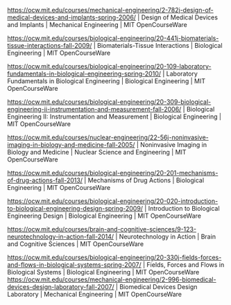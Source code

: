 https://ocw.mit.edu/courses/mechanical-engineering/2-782j-design-of-medical-devices-and-implants-spring-2006/ | Design of Medical Devices and Implants | Mechanical Engineering | MIT OpenCourseWare

https://ocw.mit.edu/courses/biological-engineering/20-441j-biomaterials-tissue-interactions-fall-2009/ | Biomaterials-Tissue Interactions | Biological Engineering | MIT OpenCourseWare

https://ocw.mit.edu/courses/biological-engineering/20-109-laboratory-fundamentals-in-biological-engineering-spring-2010/ | Laboratory Fundamentals in Biological Engineering | Biological Engineering | MIT OpenCourseWare

https://ocw.mit.edu/courses/biological-engineering/20-309-biological-engineering-ii-instrumentation-and-measurement-fall-2006/ | Biological Engineering II: Instrumentation and Measurement | Biological Engineering | MIT OpenCourseWare

https://ocw.mit.edu/courses/nuclear-engineering/22-56j-noninvasive-imaging-in-biology-and-medicine-fall-2005/ | Noninvasive Imaging in Biology and Medicine | Nuclear Science and Engineering | MIT OpenCourseWare

https://ocw.mit.edu/courses/biological-engineering/20-201-mechanisms-of-drug-actions-fall-2013/ | Mechanisms of Drug Actions | Biological Engineering | MIT OpenCourseWare

https://ocw.mit.edu/courses/biological-engineering/20-020-introduction-to-biological-engineering-design-spring-2009/ | Introduction to Biological Engineering Design | Biological Engineering | MIT OpenCourseWare

https://ocw.mit.edu/courses/brain-and-cognitive-sciences/9-123-neurotechnology-in-action-fall-2014/ | Neurotechnology in Action | Brain and Cognitive Sciences | MIT OpenCourseWare

https://ocw.mit.edu/courses/biological-engineering/20-330j-fields-forces-and-flows-in-biological-systems-spring-2007/ | Fields, Forces and Flows in Biological Systems | Biological Engineering | MIT OpenCourseWare
https://ocw.mit.edu/courses/mechanical-engineering/2-996-biomedical-devices-design-laboratory-fall-2007/ | Biomedical Devices Design Laboratory | Mechanical Engineering | MIT OpenCourseWare

